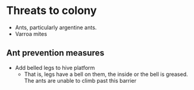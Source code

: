 # Threats to colony

* Ants, particularly argentine ants.
* Varroa mites

## Ant prevention measures

* Add belled legs to hive platform
    * That is, legs have a bell on them, the inside or the bell is greased.  The ants are unable to climb past this barrier
    